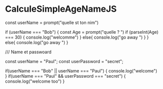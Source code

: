 # CalculeSimpleAgeNameJS

const userName = prompt("quelle st ton nim")

if (userName === "Bob") {
  const Age = prompt("quelle ? ")
  if (parseInt(Age) === 30) {
    console.log("welcomme")
  }
 else{
  console.log("go away ")
 }
}
else{
  console.log("go away ")
}


/// Name et passwoard 

const userName = "Paul";
const userPassword = "secret";

if(userName === "Bob" || userName === "Paul") {
  console.log("welcome")
}
if(userName === "Paul" && userPassword === "secret") {
  console.log("welcome too")
}

